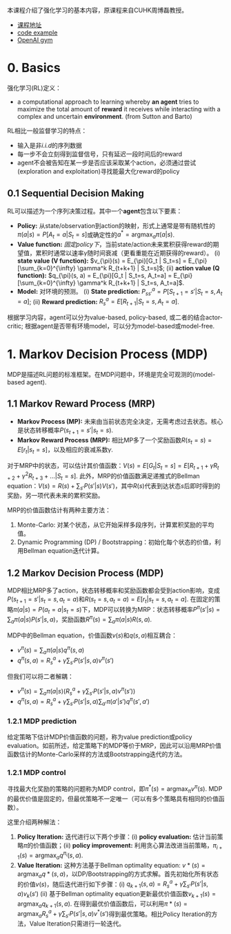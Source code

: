 本课程介绍了强化学习的基本内容，原课程来自CUHK周博磊教授。
* [课程地址](https://github.com/zhoubolei/introRL)
* [code example](https://github.com/cuhkrlcourse/RLexample)
* [OpenAI gym](https://github.com/openai/gym)

# 0. Basics

强化学习(RL)定义：
* a computational approach to learning whereby **an agent** tries to maximize the total amount of **reward** it receives while interacting with a complex and uncertain **environment**. (from Sutton and Barto)

RL相比一般监督学习的特点：
* 输入是非*i.i.d*的序列数据
* 每一步不会立刻得到监督信号，只有延迟一段时间后的reward
* agent不会被告知在某一步是否应该采取某个action，必须通过尝试(exploration and exploitation)寻找能最大化reward的policy

## 0.1 Sequential Decision Making

RL可以描述为一个序列决策过程。其中一个**agent**包含以下要素：
* **Policy:** 从state/observation到action的映射，形式上通常是带有随机性的$\pi(a|s) = P[A_t=a | S_t=s]$或确定性的$a^* = \mathop{\arg\max}_{a} \pi(a|s)$.
* **Value function:** *固定policy下*，当前state/action未来累积获得reward的期望值，累积时通常以速率$\gamma$随时间衰减（更看重能在近期获得的reward）。
(i) **state value (V function):** $v_{\pi}(s) = E_{\pi}[G_t | S_t=s] = E_{\pi}[\sum_{k=0}^{\infty} \gamma^k R_{t+k+1} | S_t=s]$; 
(ii) **action value (Q function):** $q_{\pi}(s, a) = E_{\pi}[G_t | S_t=s, A_t=a] = E_{\pi}[\sum_{k=0}^{\infty} \gamma^k R_{t+k+1} | S_t=s, A_t=a]$.
* **Model:** 对环境的预测。
(i) **State prediction:** $P_{ss'}^a = P[S_{t+1}=s' | S_t=s, A_t=a]$;
(ii) **Reward prediction:** $R_{s}^a = E[R_{t+1} | S_t=s, A_t=a]$.

根据学习内容，agent可以分为value-based, policy-based, 或二者的结合actor-critic; 根据agent是否带有环境model，可以分为model-based或model-free.

# 1. Markov Decision Process (MDP)

MDP是描述RL问题的标准框架。在MDP问题中，环境是完全可观测的(model-based agent).

## 1.1 Markov Reward Process (MRP)

* **Markov Process (MP):** 未来由当前状态完全决定，无需考虑过去状态。核心是状态转移概率$P(s_{t+1}=s' | s_t=s)$.
* **Markov Reward Process (MRP):** 相比MP多了一个奖励函数$R(s_t=s) = E[r_t | s_t=s]$，以及相应的衰减系数$\gamma$.

对于MRP中的状态，可以估计其价值函数：$V(s) = E[G_t | S_t=s] = E[R_{t+1} + \gamma R_{t+2} + \gamma^2 R_{t+3} + ... | S_t=s]$. 此外，MRP的价值函数满足递推式的Bellman equation：$V(s) = R(s) + \sum_{s'} P(s' | s) V(s')$，其中$R(s)$代表到达状态$s$后即时得到的奖励，另一项代表未来的累积奖励。

MRP的价值函数估计有两种主要方法：
1. Monte-Carlo: 对某个状态，从它开始采样多段序列，计算累积奖励的平均值。
2. Dynamic Programming (DP) / Bootstrapping：初始化每个状态的价值，利用Bellman equation迭代计算。

## 1.2 Markov Decision Process (MDP)

MDP相比MRP多了action，状态转移概率和奖励函数都会受到action影响，变成$P(s_{t+1}=s' | s_t=s, a_t=a)$和$R(s_t=s, a_t=a) = E[r_t | s_t=s, a_t=a]$.
在固定的策略$\pi(a|s) = P(a_t=a | s_t=s)$下，MDP可以转换为MRP：状态转移概率$P^{\pi}(s'|s) = \sum_{a} \pi(a|s) P(s'|s, a)$，奖励函数$R^{\pi}(s)= \sum_{a} \pi(a|s) R(s, a)$.

MDP中的Bellman equation，价值函数$v(s)$和$q(s, a)$相互耦合：
* $v^{\pi}(s) = \sum_a \pi(a|s) q^{\pi}(s, a)$
* $q^{\pi}(s, a) = R_s^a + \gamma \sum_{s'} P(s'|s, a) v^{\pi}(s')$

但我们可以将二者解耦：
* $v^{\pi}(s) = \sum_a \pi(a|s) (R_s^a + \gamma \sum_{s'} P(s'|s, a) v^{\pi}(s'))$
* $q^{\pi}(s, a) = R_s^a + \gamma \sum_{s'} P(s'|s, a) \sum_{a'} \pi(a'|s') q^{\pi}(s', a')$

### 1.2.1 MDP prediction
给定策略下估计MDP价值函数的问题，称为value prediction或policy evaluation。如前所述，给定策略下的MDP等价于MRP，因此可以沿用MRP价值函数估计的Monte-Carlo采样的方法或Bootstrapping迭代的方法。

### 1.2.1 MDP control
寻找最大化奖励的策略的问题称为MDP control，即$\pi^*(s) = \mathop{\arg\max}_{\pi} v^{\pi}(s)$. MDP的最优价值是固定的，但最优策略不一定唯一（可以有多个策略具有相同的价值函数）。

这里介绍两种解法：
1. **Policy Iteration:** 迭代进行以下两个步骤：(i) **policy evaluation:** 估计当前策略$\pi$的价值函数；(ii) **policy improvement:** 利用贪心算法改进当前策略，$\pi_{i+1}(s) = \mathop{\arg\max}_{a} q^{\pi_i}(s, a)$.
2. **Value Iteration:** 这种方法基于Bellman optimality equation: $v*(s) = \mathop{\arg\max}_{a} q*(s, a)$，以DP/Bootstrapping的方式求解。首先初始化所有状态的价值$v(s)$，随后迭代进行如下步骤：(i) $q_{k+1}(s, a) = R_s^a + \gamma \sum_{s'} P(s'|s, a) v_k(s')$ (ii) 基于Bellman optimality equation更新最优价值函数$v_{k+1}(s) = \mathop{\arg\max}_{a} q_{k+1}(s, a)$. 在得到最优价值函数后，可以利用$\pi*(s) = \mathop{\arg\max}_{a} R_s^a + \gamma \sum_{s'} P(s'|s, a) v^*(s')$得到最优策略。相比Policy Iteration的方法，Value Iteration只需进行一轮迭代。
